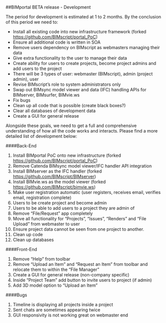 ##BIMportal BETA release - Development

The period for development is estimated at 1 to 2 months. By the conclusion of this period we need to:

* Install all existing code into new infrastructure framework (forked https://github.com/BIMscript/portal_PoC)
* Ensure all additional code is written in SOA
* Remove users dependency on BIMscript as webmasters managing their data
* Give extra functionality to the user to manage their data
* Create ability for users to create projects, become project admins and add users to the project
* There will be 3 types of user: webmaster (BIMscript), admin (project admin), user
* Revise BIMscript’s role to system administrators only
* Swap out BIMsync model viewer and data (IFC) handling APIs for BIMserver, BIMsurfer, BIMvie.ws
* Fix bugs
* Clean up all code that is possible (create black boxes?)
* Clear all databases of development data
* Create a GUI for general release

Alongside these goals, we need to get a full and comprehensive understanding of how all the code works and interacts. Please find a more detailed list of development below:

####Back-End

1. Install BIMportal PoC onto new infrastructure (forked https://github.com/BIMscript/portal_PoC)
2. Remove Catenda BIMsync model viewer/IFC handler API integration
3. Install BIMserver as the IFC handler (forked https://github.com/BIMscript/BIMserver)
4. Install BIMvie.ws as the model viewer (forked https://github.com/BIMscript/bimvie.ws)
5. Make user registration automatic (user registers, receives email, verifies email, registration complete)
6. Users to be create project and become admin
7. Users to be able to add users to a project they are admin of
8. Remove “File/Request” app completely
9. Move all functionality for “Projects”, “Issues”, “Renders” and “File Upload” from webmaster to user
10. Ensure project data cannot be seen from one project to another.
11. Clean up code
12. Clean up databases

####Front-End

1. Remove “Help” from toolbar
2. Remove “Upload an Item” and “Request an Item” from toolbar and relocate them to within the “File Manager”
3. Create a GUI for general release (non-company specific)
4. Inside “Project Team” add button to invite users to project (if admin)
5. Add 3D model option to “Upload an Item”

####Bugs

1. Timeline is displaying all projects inside a project
2. Sent chats are sometimes appearing twice
3. GUI responsivity is not working great on webmaster end

